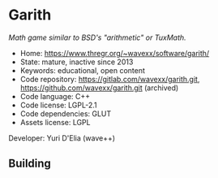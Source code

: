 # Garith

_Math game similar to BSD's "arithmetic" or TuxMath._

- Home: https://www.thregr.org/~wavexx/software/garith/
- State: mature, inactive since 2013
- Keywords: educational, open content
- Code repository: https://gitlab.com/wavexx/garith.git, https://github.com/wavexx/garith.git (archived)
- Code language: C++
- Code license: LGPL-2.1
- Code dependencies: GLUT
- Assets license: LGPL

Developer: Yuri D'Elia (wave++)

## Building

